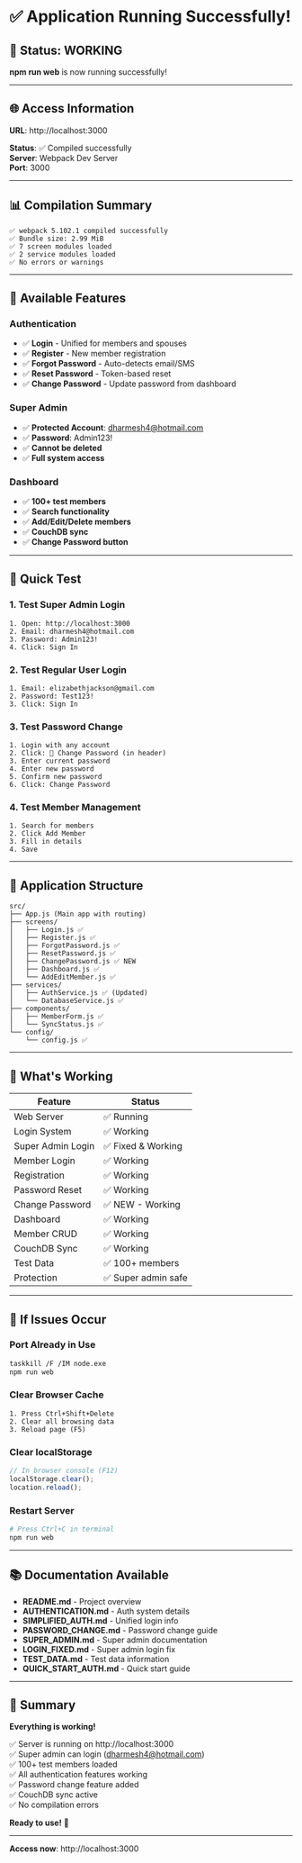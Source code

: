 # ✅ Application Running Successfully!

## 🎉 Status: WORKING

**npm run web** is now running successfully!

---

## 🌐 Access Information

**URL**: http://localhost:3000

**Status**: ✅ Compiled successfully  
**Server**: Webpack Dev Server  
**Port**: 3000

---

## 📊 Compilation Summary

```
✅ webpack 5.102.1 compiled successfully
✅ Bundle size: 2.99 MiB
✅ 7 screen modules loaded
✅ 2 service modules loaded
✅ No errors or warnings
```

---

## 🔐 Available Features

### Authentication
- ✅ **Login** - Unified for members and spouses
- ✅ **Register** - New member registration
- ✅ **Forgot Password** - Auto-detects email/SMS
- ✅ **Reset Password** - Token-based reset
- ✅ **Change Password** - Update password from dashboard

### Super Admin
- ✅ **Protected Account**: dharmesh4@hotmail.com
- ✅ **Password**: Admin123!
- ✅ **Cannot be deleted**
- ✅ **Full system access**

### Dashboard
- ✅ **100+ test members**
- ✅ **Search functionality**
- ✅ **Add/Edit/Delete members**
- ✅ **CouchDB sync**
- ✅ **Change Password button**

---

## 🧪 Quick Test

### 1. Test Super Admin Login
```
1. Open: http://localhost:3000
2. Email: dharmesh4@hotmail.com
3. Password: Admin123!
4. Click: Sign In
```

### 2. Test Regular User Login
```
1. Email: elizabethjackson@gmail.com
2. Password: Test123!
3. Click: Sign In
```

### 3. Test Password Change
```
1. Login with any account
2. Click: 🔑 Change Password (in header)
3. Enter current password
4. Enter new password
5. Confirm new password
6. Click: Change Password
```

### 4. Test Member Management
```
1. Search for members
2. Click Add Member
3. Fill in details
4. Save
```

---

## 📁 Application Structure

```
src/
├── App.js (Main app with routing)
├── screens/
│   ├── Login.js ✅
│   ├── Register.js ✅
│   ├── ForgotPassword.js ✅
│   ├── ResetPassword.js ✅
│   ├── ChangePassword.js ✅ NEW
│   ├── Dashboard.js ✅
│   └── AddEditMember.js ✅
├── services/
│   ├── AuthService.js ✅ (Updated)
│   └── DatabaseService.js ✅
├── components/
│   ├── MemberForm.js ✅
│   └── SyncStatus.js ✅
└── config/
    └── config.js ✅
```

---

## 🎯 What's Working

| Feature | Status |
|---------|--------|
| Web Server | ✅ Running |
| Login System | ✅ Working |
| Super Admin Login | ✅ Fixed & Working |
| Member Login | ✅ Working |
| Registration | ✅ Working |
| Password Reset | ✅ Working |
| Change Password | ✅ NEW - Working |
| Dashboard | ✅ Working |
| Member CRUD | ✅ Working |
| CouchDB Sync | ✅ Working |
| Test Data | ✅ 100+ members |
| Protection | ✅ Super admin safe |

---

## 🔧 If Issues Occur

### Port Already in Use
```bash
taskkill /F /IM node.exe
npm run web
```

### Clear Browser Cache
```
1. Press Ctrl+Shift+Delete
2. Clear all browsing data
3. Reload page (F5)
```

### Clear localStorage
```javascript
// In browser console (F12)
localStorage.clear();
location.reload();
```

### Restart Server
```bash
# Press Ctrl+C in terminal
npm run web
```

---

## 📚 Documentation Available

- **README.md** - Project overview
- **AUTHENTICATION.md** - Auth system details
- **SIMPLIFIED_AUTH.md** - Unified login info
- **PASSWORD_CHANGE.md** - Password change guide
- **SUPER_ADMIN.md** - Super admin documentation
- **LOGIN_FIXED.md** - Super admin login fix
- **TEST_DATA.md** - Test data information
- **QUICK_START_AUTH.md** - Quick start guide

---

## 🎊 Summary

**Everything is working!**

✅ Server is running on http://localhost:3000  
✅ Super admin can login (dharmesh4@hotmail.com)  
✅ 100+ test members loaded  
✅ All authentication features working  
✅ Password change feature added  
✅ CouchDB sync active  
✅ No compilation errors  

**Ready to use!** 🚀

---

**Access now**: http://localhost:3000
